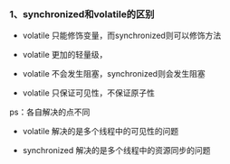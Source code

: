 ### 1、synchronized和volatile的区别

- volatile 只能修饰变量，而synchronized则可以修饰方法

- volatile 更加的轻量级，

- volatile 不会发生阻塞，synchronized则会发生阻塞

- volatile 只保证可见性，不保证原子性

ps：各自解决的点不同

- volatile 解决的是多个线程中的可见性的问题

- synchronized 解决的是多个线程中的资源同步的问题